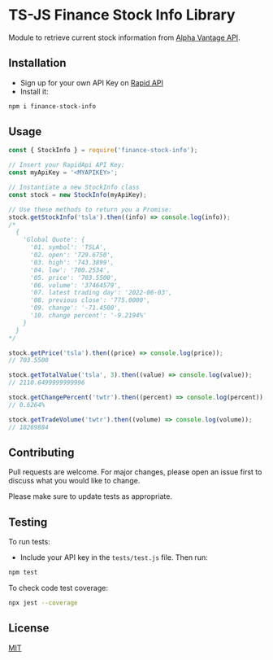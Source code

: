 # TS-JS Finance Stock Info Library

Module to retrieve current stock information from [Alpha Vantage API](https://rapidapi.com/alphavantage/api/alpha-vantage/).

## Installation

- Sign up for your own API Key on [Rapid API](https://rapidapi.com/)
- Install it:

```bash
npm i finance-stock-info
```

## Usage

```ts
const { StockInfo } = require('finance-stock-info');

// Insert your RapidApi API Key:
const myApiKey = '<MYAPIKEY>';

// Instantiate a new StockInfo class
const stock = new StockInfo(myApiKey);

// Use these methods to return you a Promise:
stock.getStockInfo('tsla').then((info) => console.log(info));
/* 
  {
    'Global Quote': {
      '01. symbol': 'TSLA',
      '02. open': '729.6750',
      '03. high': '743.3899',
      '04. low': '700.2534',
      '05. price': '703.5500',
      '06. volume': '37464579',
      '07. latest trading day': '2022-06-03',
      '08. previous close': '775.0000',
      '09. change': '-71.4500',
      '10. change percent': '-9.2194%'
    }
  }
*/

stock.getPrice('tsla').then((price) => console.log(price));
// 703.5500

stock.getTotalValue('tsla', 3).then((value) => console.log(value));
// 2110.6499999999996

stock.getChangePercent('twtr').then((percent) => console.log(percent));
// 0.6264%

stock.getTradeVolume('twtr').then((volume) => console.log(volume));
// 18269884
```

## Contributing

Pull requests are welcome. For major changes, please open an issue first to discuss what you would like to change.

Please make sure to update tests as appropriate.

## Testing

To run tests:

- Include your API key in the `tests/test.js` file. Then run:

```bash
npm test
```

To check code test coverage:

```bash
npx jest --coverage
```

## License

[MIT](https://choosealicense.com/licenses/mit/)
